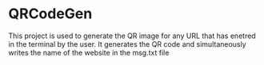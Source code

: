 # QRCodeGen

This project is used to generate the QR image for any URL that has enetred in the terminal by the user.
It generates the QR code and simultaneously writes the name of the website in the msg.txt file
